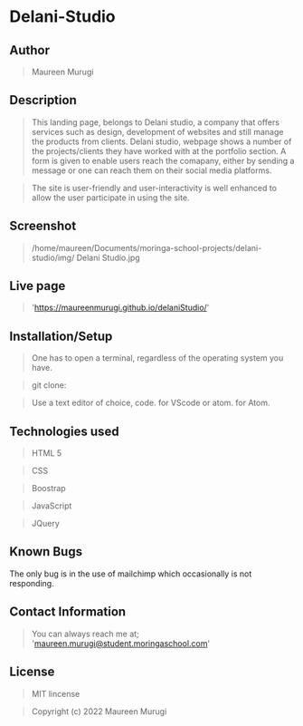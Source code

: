 # Delani-Studio

## Author

> Maureen Murugi

## Description

>This landing page, belongs to Delani studio, a company that offers services such as design, development of websites and still manage the products from clients. Delani studio, webpage shows a number of the projects/clients they have worked with at the portfolio section. A form is given to enable users reach the comapany, either by sending a message or one can reach them on their social media platforms.

> The site is user-friendly and user-interactivity is well enhanced to allow the user participate in using the site.

## Screenshot

>/home/maureen/Documents/moringa-school-projects/delani-studio/img/ Delani Studio.jpg

## Live page

> 'https://maureenmurugi.github.io/delaniStudio/'

## Installation/Setup

> One has to open a terminal, regardless of the operating system you have.

>git clone: 

>Use a text editor of choice, code. for VScode or atom. for Atom.

## Technologies used

> HTML 5

>CSS

>Boostrap

>JavaScript

>JQuery

## Known Bugs

The only bug is in the use of mailchimp which occasionally is not responding.

## Contact Information

> You can always reach me at; 'maureen.murugi@student.moringaschool.com'

## License

>MIT lincense

> Copyright (c) 2022 Maureen Murugi


